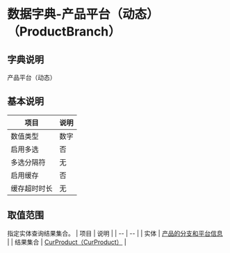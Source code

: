 # 数据字典-产品平台（动态）（ProductBranch）
## 字典说明
产品平台（动态）

## 基本说明
| 项目 | 说明 |
| -- | -- |
| 数值类型 | 数字 |
| 启用多选 | 否 |
| 多选分隔符 | 无 |
| 启用缓存 | 否 |
| 缓存超时时长 | 无 |

## 取值范围
指定实体查询结果集合。
| 项目 | 说明 |
| -- | -- |
| 实体 | [产品的分支和平台信息](../module/zentao/Branch) |
| 结果集合 | [CurProduct（CurProduct）]() |

